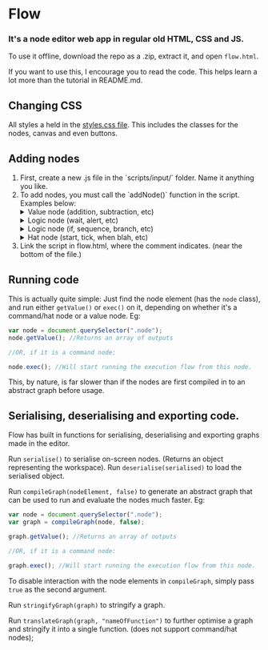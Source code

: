 # Flow
### It's a node editor web app in regular old HTML, CSS and JS.

To use it offline, download the repo as a .zip, extract it, and open `flow.html`.

If you want to use this, I encourage you to read the code. This helps learn a lot more than the tutorial in README.md.

## Changing CSS
All styles a held in the [styles.css file](css/style.css). This includes the classes for the nodes, canvas and even buttons.

## Adding nodes
<ol>
<li>First, create a new .js file in the `scripts/input/` folder. Name it anything you like.</li>
<li>To add nodes, you must call the `addNode()` function in the script. Examples below:</li>
<details>
<summary>Value node (addition, subtraction, etc)</summary>

```javascript
addNode("addition", {
    alias: ["Add", "addition", "+", "plus"], //Aliases for the node. When searching for nodes in the toolbar, it searches through aliases too. Eg: division, divide, /, div
    title: "Add", //Title for the node. Defaults to first entry in alias
    renameable: false, //Can the title of the node be renamed in editor
    inputs: ["A", "B"], //The node's inputs
    outputs: ["sum"], //The node's outputs
    func: function (a, b) {

        return [parseFloat(a) + parseFloat(b)]; //Return an array, with the array corresponding to outputs.

    }, //The node's behaviour. If you want to interact with the node's div element, use the this keyword
    color: "darkred", //The CSS color of the node's title. I personally find that dark___ colors work quite well. Defaults to 'darkcyan'.
    doc: "Adds A and B together", //The documentation for this node. Can be accessed by opening the documentation page by clicking the '?' button.
});
```
</details>
<details>
<summary>Logic node (wait, alert, etc)</summary>

```javascript
addNode("wait", {
    command: true, //Is the node a command node (Does it have an execution flow),
    hat: false, //Is the node a hat node (Does it start command nodes when triggered) [needs `command: true`]
    alias: ["wait", "sleep"], //Aliases for the node. When searching for nodes in the toolbar, it searches through aliases too. Eg: division, divide, /, div
    title: "Wait n seconds", //Title for the node. Defaults to first entry in alias
    renameable: false, //Can the title of the node be renamed in editor
    inputs: ["n"], //The node's inputs
    outputs: ["⏩"], //The node's outputs. To add output executionary branches, add entries that contain the ⏩ text character. If an invalid entry is detected, 'outputs' is ignored.
    func: function (n) {
        return new Promise((resolve, reject)=>{
            setTimeout(()=>{

                resolve([0]); //Resolve with an array of branches to run, in order.

            }, parseFloat(n) * 1000)
        });
    }, //The node's behaviour. If you want to interact with the node's div element, use the this keyword
    color: "darkcyan", //The CSS color of the node's title. I personally find that dark___ colors work quite well. Defaults to 'darkcyan'.
    doc: "Waits for n seconds.", //The documentation for this node. Can be accessed by opening the documentation page by clicking the '?' button.
});
```
</details>
<details>
<summary>Logic node (if, sequence, branch, etc)</summary>

```javascript
addNode("ifelse", {
    command: true, //Is the node a command node (Does it have an execution flow),
    hat: false, //Is the node a hat node (Does it start command nodes when triggered) [needs `command: true`]
    alias: ["if then else", "otherwise"], //Aliases for the node. When searching for nodes in the toolbar, it searches through aliases too. Eg: division, divide, /, div
    title: "If Else", //Title for the node. Defaults to first entry in alias
    renameable: false, //Can the title of the node be renamed in editor
    inputs: ["x"], //The node's inputs
    outputs: ["⏩A", "⏩B"], //The node's outputs. To add output executionary branches, add entries that contain the ⏩ text character. If an invalid entry is detected, 'outputs' is ignored.
    func: function (x) {
        return new Promise((resolve, reject)=>{
            if (Boolean.valueOf(x) === true) {
                resolve([0]);
            } else {
                resolve([1]);
            }
        });
    }, //The node's behaviour. If you want to interact with the node's div element, use the this keyword
    color: "darkcyan", //The CSS color of the node's title. I personally find that dark___ colors work quite well. Defaults to 'darkcyan'.
    doc: "If x is true, runs A. Otherwise, runs B.", //The documentation for this node. Can be accessed by opening the documentation page by clicking the '?' button.
});
```
</details>
<details>
<summary>Hat node (start, tick, when blah, etc)</summary>

```javascript
addNode("a_key_event", {
    command: true, //Is the node a command node (Does it have an execution flow),
    hat: true, //Is the node a hat node (Does it start command nodes when triggered) [needs `command: true`]
    alias: ["When A key pressed"], //Aliases for the node. When searching for nodes in the toolbar, it searches through aliases too. Eg: division, divide, /, div
    renameable: false, //Can the title of the node be renamed in editor
    func: function (x) {
        return new Promise((resolve, reject)=>{
            resolve([0]);
        });
    }, //The node's behaviour. If you want to interact with the node's div element, use the this keyword
    color: "darkcyan", //The CSS color of the node's title. I personally find that dark___ colors work quite well. Defaults to 'darkcyan'.
    doc: "Starts whenever the A key is pressed.", //The documentation for this node. Can be accessed by opening the documentation page by clicking the '?' button.
});
window.addEventListener("keydown", (e)=>{
    if (e.key.toLowerCase() === "a") {
        startHats("a_key_event");
    }
})
```
</details>

<li>Link the script in flow.html, where the comment indicates. (near the bottom of the file.)</li>
</ol>

## Running code
This is actually quite simple:
Just find the node element (has the `node` class), and run either `getValue()` or `exec()` on it, depending on whether it's a command/hat node or a value node.
Eg:
```javascript
var node = document.querySelector(".node");
node.getValue(); //Returns an array of outputs

//OR, if it is a command node:

node.exec(); //Will start running the execution flow from this node.
```

This, by nature, is far slower than if the nodes are first compiled in to an abstract graph before usage.

## Serialising, deserialising and exporting code.
Flow has built in functions for serialising, deserialising and exporting graphs made in the editor.


Run `serialise()` to serialise on-screen nodes. (Returns an object representing the workspace).
Run `deserialise(serialised)` to load the serialised object.




Run `compileGraph(nodeElement, false)` to generate an abstract graph that can be used to run and evaluate the nodes much faster.
Eg:
```javascript
var node = document.querySelector(".node");
var graph = compileGraph(node, false);

graph.getValue(); //Returns an array of outputs

//OR, if it is a command node:

graph.exec(); //Will start running the execution flow from this node.
```
To disable interaction with the node elements in `compileGraph`, simply pass `true` as the second argument.



Run `stringifyGraph(graph)` to stringify a graph.

Run `translateGraph(graph, "nameOfFunction")` to further optimise a graph and stringify it into a single function. (does not support command/hat nodes);
